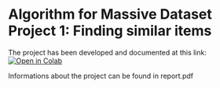 
# Algorithm for Massive Dataset Project 1: Finding similar items
The project has been developed and documented at this link: 
[![Open in Colab](https://img.shields.io/badge/Open%20in-Colab-blue?logo=google-colab)](https://colab.research.google.com/drive/1Z3qEnWfEHzC26tT_oIR6vflTLmBbPDzV#scrollTo=T4RuVO6IeQc8)

Informations about the project can be found in report.pdf
